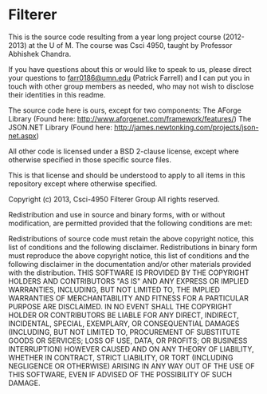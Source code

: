 Filterer
========
This is the source code resulting from a year long project course (2012-2013) at the U of M.
The course was Csci 4950, taught by Professor Abhishek Chandra.

If you have questions about this or would like to speak to us,
please direct your questions to farr0186@umn.edu (Patrick Farrell)
and I can put you in touch with other group members as needed, who may not
wish to disclose their identities in this readme.

The source code here is ours, except for two components:
The AForge Library (Found here: http://www.aforgenet.com/framework/features/)
The JSON.NET Library (Found here: http://james.newtonking.com/projects/json-net.aspx)

All other code is licensed under a BSD 2-clause license, except where otherwise specified
in those specific source files.

This is that license and should be understood to apply to all items in this repository
except where otherwise specified.

Copyright (c) 2013, Csci-4950 Filterer Group
All rights reserved.

Redistribution and use in source and binary forms, with or without modification, 
are permitted provided that the following conditions are met:

Redistributions of source code must retain the above copyright notice, 
this list of conditions and the following disclaimer.
Redistributions in binary form must reproduce the above copyright notice, 
this list of conditions and the following disclaimer in the documentation 
and/or other materials provided with the distribution.
THIS SOFTWARE IS PROVIDED BY THE COPYRIGHT HOLDERS AND CONTRIBUTORS "AS IS" 
AND ANY EXPRESS OR IMPLIED WARRANTIES, INCLUDING, BUT NOT LIMITED TO, 
THE IMPLIED WARRANTIES OF MERCHANTABILITY AND FITNESS FOR A PARTICULAR 
PURPOSE ARE DISCLAIMED.  IN NO EVENT SHALL THE COPYRIGHT HOLDER OR 
CONTRIBUTORS BE LIABLE FOR ANY DIRECT, INDIRECT, INCIDENTAL, SPECIAL, 
EXEMPLARY, OR CONSEQUENTIAL DAMAGES (INCLUDING, BUT NOT LIMITED TO, PROCUREMENT 
OF SUBSTITUTE GOODS OR SERVICES; LOSS OF USE, DATA, OR PROFITS; OR BUSINESS 
INTERRUPTION) HOWEVER CAUSED AND ON ANY THEORY OF LIABILITY, WHETHER IN CONTRACT, 
STRICT LIABILITY, OR TORT (INCLUDING NEGLIGENCE OR OTHERWISE) ARISING IN ANY WAY 
OUT OF THE USE OF THIS SOFTWARE, EVEN IF ADVISED OF THE POSSIBILITY OF SUCH DAMAGE.